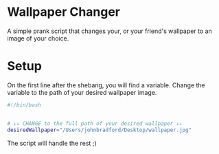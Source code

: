 # Wallpaper Changer
A simple prank script that changes your, or your friend's wallpaper to an image of your choice.

# Setup
On the first line after the shebang, you will find a variable. Change the variable to the path of your desired wallpaper image.

```bash
#!/bin/bash


# ↓↓ CHANGE to the full path of your desired wallpaper ↓↓
desiredWallpaper="/Users/johnbradford/Desktop/wallpaper.jpg"
```
The script will handle the rest ;)
